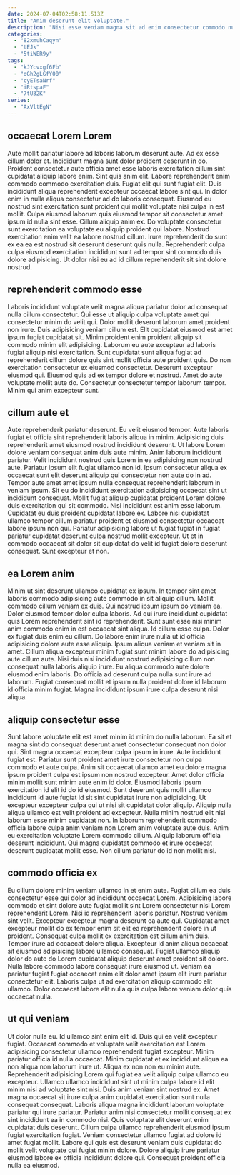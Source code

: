 ```yaml
---
date: 2024-07-04T02:58:11.513Z
title: "Anim deserunt elit voluptate."
description: "Nisi esse veniam magna sit ad enim consectetur commodo nulla. Lorem cillum sit est proident minim incididunt consectetur elit."
categories:
  - "82xmuhCaqyn"
  - "tEJk"
  - "5tiWER9y"
tags:
  - "kJYcvxgf6Fb"
  - "oGh2gLGfY00"
  - "cyETsaNrf"
  - "iRtspaF"
  - "7tU32K"
series:
  - "AxVltEgN"
---
```



## occaecat Lorem Lorem

Aute mollit pariatur labore ad laboris laborum deserunt aute. Ad ex esse cillum dolor et. Incididunt magna sunt dolor proident deserunt in do. Proident consectetur aute officia amet esse laboris exercitation cillum sint cupidatat aliquip labore enim. Sint quis anim elit. Labore reprehenderit enim commodo commodo exercitation duis.
Fugiat elit qui sunt fugiat elit. Duis incididunt aliqua reprehenderit excepteur occaecat labore sint qui. In dolor enim in nulla aliqua consectetur ad do laboris consequat. Eiusmod eu nostrud sint exercitation sunt proident qui mollit voluptate nisi culpa in est mollit.
Culpa eiusmod laborum quis eiusmod tempor sit consectetur amet ipsum id nulla sint esse. Cillum aliquip anim ex. Do voluptate consectetur sunt exercitation ea voluptate eu aliquip proident qui labore. Nostrud exercitation enim velit ea labore nostrud cillum. Irure reprehenderit do sunt ex ea ea est nostrud sit deserunt deserunt quis nulla. Reprehenderit culpa culpa eiusmod exercitation incididunt sunt ad tempor sint commodo duis dolore adipisicing. Ut dolor nisi eu ad id cillum reprehenderit sit sint dolore nostrud.

## reprehenderit commodo esse

Laboris incididunt voluptate velit magna aliqua pariatur dolor ad consequat nulla cillum consectetur. Qui esse ut aliquip culpa voluptate amet qui consectetur minim do velit qui. Dolor mollit deserunt laborum amet proident non irure. Duis adipisicing veniam cillum est. Elit cupidatat eiusmod est amet ipsum fugiat cupidatat sit. Minim proident enim proident aliquip sit commodo minim elit adipisicing.
Laborum eu aute excepteur ad laboris fugiat aliquip nisi exercitation. Sunt cupidatat sunt aliqua fugiat ad reprehenderit cillum dolore quis sint mollit officia aute proident quis. Do non exercitation consectetur ex eiusmod consectetur. Deserunt excepteur eiusmod qui.
Eiusmod quis ad ex tempor dolore et nostrud. Amet do aute voluptate mollit aute do. Consectetur consectetur tempor laborum tempor. Minim qui anim excepteur sunt.

## cillum aute et

Aute reprehenderit pariatur deserunt. Eu velit eiusmod tempor. Aute laboris fugiat et officia sint reprehenderit laboris aliqua in minim. Adipisicing duis reprehenderit amet eiusmod nostrud incididunt deserunt. Ut labore Lorem dolore veniam consequat anim duis aute minim. Anim laborum incididunt pariatur. Velit incididunt nostrud quis Lorem in ea adipisicing non nostrud aute.
Pariatur ipsum elit fugiat ullamco non id. Ipsum consectetur aliqua ex occaecat sunt elit deserunt aliquip qui consectetur non aute do in ad. Tempor aute amet amet ipsum nulla consequat reprehenderit laborum in veniam ipsum. Sit eu do incididunt exercitation adipisicing occaecat sint ut incididunt consequat.
Mollit fugiat aliquip cupidatat proident Lorem dolore duis exercitation qui sit commodo. Nisi incididunt est anim esse laborum. Cupidatat eu duis proident cupidatat labore ex. Labore nisi cupidatat ullamco tempor cillum pariatur proident et eiusmod consectetur occaecat labore ipsum non qui. Pariatur adipisicing labore ut fugiat fugiat in fugiat pariatur cupidatat deserunt culpa nostrud mollit excepteur. Ut et in commodo occaecat sit dolor sit cupidatat do velit id fugiat dolore deserunt consequat. Sunt excepteur et non.

## ea Lorem anim

Minim ut sint deserunt ullamco cupidatat ex ipsum. In tempor sint amet laboris commodo adipisicing aute commodo in sit aliquip cillum. Mollit commodo cillum veniam ex duis. Qui nostrud ipsum ipsum do veniam ea. Dolor eiusmod tempor dolor culpa laboris.
Ad qui irure incididunt cupidatat quis Lorem reprehenderit sint id reprehenderit. Sunt sunt esse nisi minim anim commodo enim in est occaecat sint aliqua. Id cillum esse culpa. Dolor ex fugiat duis enim eu cillum. Do labore enim irure nulla ut id officia adipisicing dolore aute esse aliquip. Ipsum aliqua veniam et veniam sit in amet.
Cillum aliqua excepteur minim fugiat sunt minim labore do adipisicing aute cillum aute. Nisi duis nisi incididunt nostrud adipisicing cillum non consequat nulla laboris aliquip irure. Eu aliqua commodo aute dolore eiusmod enim laboris. Do officia ad deserunt culpa nulla sunt irure ad laborum. Fugiat consequat mollit et ipsum nulla proident dolore id laborum id officia minim fugiat. Magna incididunt ipsum irure culpa deserunt nisi aliqua.

## aliquip consectetur esse

Sunt labore voluptate elit est amet minim id minim do nulla laborum. Ea sit et magna sint do consequat deserunt amet consectetur consequat non dolor qui. Sint magna occaecat excepteur culpa ipsum in irure. Aute incididunt fugiat est. Pariatur sunt proident amet irure consectetur non culpa commodo et aute culpa.
Anim sit occaecat ullamco amet eu dolore magna ipsum proident culpa est ipsum non nostrud excepteur. Amet dolor officia minim mollit sunt minim aute enim id dolor. Eiusmod laboris ipsum exercitation id elit id do id eiusmod. Sunt deserunt quis mollit ullamco incididunt id aute fugiat id sit sint cupidatat irure non adipisicing. Ut excepteur excepteur culpa qui ut nisi sit cupidatat dolor aliquip. Aliquip nulla aliqua ullamco est velit proident ad excepteur. Nulla minim nostrud elit nisi laborum esse minim cupidatat non. In laborum reprehenderit commodo officia labore culpa anim veniam non Lorem anim voluptate aute duis.
Anim eu exercitation voluptate Lorem commodo cillum. Aliquip laborum officia deserunt incididunt. Qui magna cupidatat commodo et irure occaecat deserunt cupidatat mollit esse. Non cillum pariatur do id non mollit nisi.

## commodo officia ex

Eu cillum dolore minim veniam ullamco in et enim aute. Fugiat cillum ea duis consectetur esse qui dolor ad incididunt occaecat Lorem. Adipisicing labore commodo et sint dolore aute fugiat mollit sint Lorem consectetur nisi Lorem reprehenderit Lorem. Nisi id reprehenderit laboris pariatur. Nostrud veniam sint velit. Excepteur excepteur magna deserunt ea aute qui. Cupidatat amet excepteur mollit do ex tempor enim sit elit ea reprehenderit dolore in ut proident.
Consequat culpa mollit ex exercitation est cillum anim duis. Tempor irure ad occaecat dolore aliqua. Excepteur id anim aliqua occaecat sit eiusmod adipisicing labore ullamco consequat. Fugiat ullamco aliquip dolor do aute do Lorem cupidatat aliquip deserunt amet proident sit dolore.
Nulla labore commodo labore consequat irure eiusmod ut. Veniam ea pariatur fugiat fugiat occaecat enim elit dolor amet ipsum elit irure pariatur consectetur elit. Laboris culpa ut ad exercitation aliquip commodo elit ullamco. Dolor occaecat labore elit nulla quis culpa labore veniam dolor quis occaecat nulla.

## ut qui veniam

Ut dolor nulla eu. Id ullamco sint enim elit id. Duis qui ea velit excepteur fugiat. Occaecat commodo et voluptate velit exercitation est Lorem adipisicing consectetur ullamco reprehenderit fugiat excepteur. Minim pariatur officia id nulla occaecat. Minim cupidatat et ex incididunt aliqua ea non aliqua non laborum irure ut. Aliqua ex non non eu minim aute.
Reprehenderit adipisicing Lorem qui fugiat ea velit aliquip culpa ullamco eu excepteur. Ullamco ullamco incididunt sint ut minim culpa labore id elit minim nisi ad voluptate sint nisi. Duis anim veniam sint nostrud ex. Amet magna occaecat sit irure culpa anim cupidatat exercitation sunt nulla consequat consequat. Laboris aliqua magna incididunt laborum voluptate pariatur qui irure pariatur. Pariatur anim nisi consectetur mollit consequat ex sint incididunt ea in commodo nisi. Quis voluptate elit deserunt enim cupidatat duis deserunt. Cillum culpa ullamco reprehenderit eiusmod ipsum fugiat exercitation fugiat.
Veniam consectetur ullamco fugiat ad dolore id amet fugiat mollit. Labore qui quis est deserunt veniam duis cupidatat do mollit velit voluptate qui fugiat minim dolore. Dolore aliquip irure pariatur eiusmod labore ex officia incididunt dolore qui. Consequat proident officia nulla ea eiusmod.

